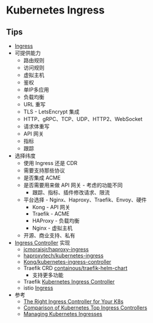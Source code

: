 # Kubernetes Ingress

## Tips
* [Ingress](https://kubernetes.io/docs/concepts/services-networking/ingress/)
* 可提供能力
  * 路由规则
  * 访问规则
  * 虚拟主机
  * 鉴权
  * 单IP多应用
  * 负载均衡
  * URL 重写
  * TLS - LetsEncrypt 集成
  * HTTP、gRPC、TCP、UDP、HTTP2、WebSocket
  * 请求体重写
  * API 网关
  * 指标
  * 跟踪
* 选择纬度
  * 使用 Ingress 还是 CDR
  * 需要支持那些协议
  * 是否集成 ACME
  * 是否需要用来做 API 网关 - 考虑的功能不同
    * 跟踪、指标、插件修改请求、限流
  * 平台选择 - Nginx、Haproxy、Traefik、Envoy、硬件
    * Kong - API 网关
    * Traefik - ACME
    * HAProxy - 负载均衡
    * Nginx - 虚拟主机
  * 开源、商业支持、私有
* [Ingress Controller](https://kubernetes.io/docs/concepts/services-networking/ingress-controllers/#additional-controllers) 实现
  * [jcmoraisjr/haproxy-ingress](https://github.com/jcmoraisjr/haproxy-ingress)
  * [haproxytech/kubernetes-ingress](https://github.com/haproxytech/kubernetes-ingress)
  * [Kong/kubernetes-ingress-controller](https://github.com/Kong/kubernetes-ingress-controller)
  * Traefik CRD [containous/traefik-helm-chart](https://github.com/containous/traefik-helm-chart)
    * 支持更多功能
  * Traefik [Kubernetes Ingress Controller](https://docs.traefik.io/providers/kubernetes-ingress/)
  * istio [Ingress](https://istio.io/docs/tasks/traffic-management/ingress/)
* 参考
  * [The Right Ingress Controller for Your K8s](https://lab.wallarm.com/choose-the-right-ingress-controller-for-your-kubernetes-environment/)
  * [Comparison of Kubernetes Top Ingress Controllers](https://caylent.com/kubernetes-top-ingress-controllers)
  * [Managing Kubernetes Ingresses](https://caylent.com/managing-kubernetes-ingresses)
